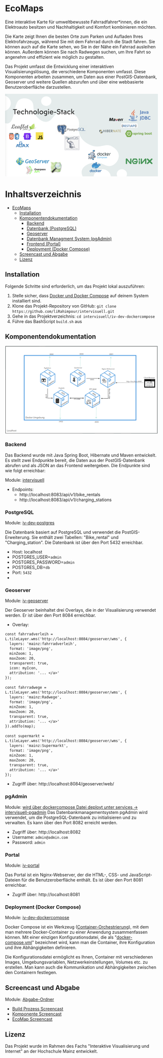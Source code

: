 # EcoMaps

Eine interaktive Karte für umweltbewusste Fahrradfahrer*innen, die ein Elektroauto besitzen und Nachhaltigkeit und Komfort kombinieren möchten.

Die Karte zeigt Ihnen die besten Orte zum Parken und Aufladen Ihres Elektrofahrzeugs, während Sie mit dem Fahrrad durch die Stadt fahren. Sie können auch auf die Karte sehen, wo Sie in der Nähe ein Fahrrad ausleihen können. Außerdem können Sie nach Radwegen suchen, um Ihre Fahrt so angenehm und effizient wie möglich zu gestalten.

Das Projekt umfasst die Entwicklung einer interaktiven Visualisierungslösung, die verschiedene Komponenten umfasst. Diese Komponenten arbeiten zusammen, um Daten aus einer PostGIS-Datenbank, Geoserver und weitere Quellen abzurufen und über eine webbasierte Benutzeroberfläche darzustellen.

![Technologie-Stack](iv-doc/techno.png)

Inhaltsverzeichnis
=================

- [EcoMaps](#ecomaps)
  - [Installation](#installation)
  - [Komponentendokumentation](#komponentendokumentation)
    - [Backend](#backend)
    - [Datenbank (PostgreSQL)](#postgresql)
    - [Geoserver](#geoserver)
    - [Datenbank Managment System (pgAdmin)](#pgadmin)
    - [Frontend (Portal)](#portal)
    - [Deployment (Docker Compose)](#deployment-docker-compose)
  - [Screencast und Abgabe](#screencast-und-abgabe)
  - [Lizenz](#lizenz)


## Installation

Folgende Schritte sind erforderlich, um das Projekt lokal auszuführen:

1. Stelle sicher, dass [Docker und Docker Compose](https://docs.docker.com/desktop/) auf deinem System installiert sind.
2. Klone das Projekt-Repository von GitHub: `git clone https://github.com/liRahimpour/intervisuell.git`
3. Gehe in das Projektverzeichnis: `cd intervisuell/iv-dev-dockercompose`
4. Führe das BashScript `build.sh` aus


## Komponentendokumentation
![Architecture](iv-doc/arc.png)
### Backend

Das Backend wurde mit Java Spring Boot, Hibernate und Maven entwickelt. Es stellt zwei Endpunkte bereit, die Daten aus der PostGIS-Datenbank abrufen und als JSON an das Frontend weitergeben. Die Endpunkte sind wie folgt erreichbar:

Module: [intervisuell](/intervisuell)
- Endpoints:
  - http://localhost:8083/api/v1/bike_rentals
  - http://localhost:8083/api/v1/charging_stations

### PostgreSQL

Module: [iv-dev-postgres](/iv-dev-postgres)

Die Datenbank basiert auf PostgreSQL und verwendet die PostGIS-Erweiterung. Sie enthält zwei Tabellen: "Bike_rental" und "Charging_station". Die Datenbank ist über den Port 5432 erreichbar.
- Host: localhost
- POSTGRES_USER=`admin`
- POSTGRES_PASSWORD=`admin`
- POSTGRES_DB=`db`
- Port: `5432`
- 
### Geoserver

Module: [iv-geoserver](/iv-geoserver)

Der Geoserver beinhaltet drei Overlays, die in der Visualisierung verwendet werden. Er ist über den Port 8084 erreichbar.
- Overlay:
```
const fahrradverleih = L.tileLayer.wms('http://localhost:8084/geoserver/wms', {
  layers: 'mainz:fahrradverleih',
  format: 'image/png',
  minZoom: 1,
  maxZoom: 20,
  transparent: true,
  icon: myIcon,
  attribution: '... </a>'
});

const fahrradwege = L.tileLayer.wms('http://localhost:8084/geoserver/wms', {
  layers: 'mainz:Radwege',
  format: 'image/png',
  minZoom: 1,
  maxZoom: 20,
  transparent: true,
  attribution: '... </a>'
}).addTo(map);

const supermarkt = L.tileLayer.wms('http://localhost:8084/geoserver/wms', {
  layers: 'mainz:Supermarkt',
  format: 'image/png',
  minZoom: 1,
  maxZoom: 20,
  transparent: true,
  attribution: '... </a>'
});
  ```
- Zugriff über: http://localhost:8084/geoserver/web/

### pgAdmin

Module: [wird über dockercompose Datei deployt unter services -> intervisuell-pgadmin](/iv-dev-dockercompose/docker-compose.yml)
Das Datenbankmanagementsystem pgAdmin wird verwendet, um die PostgreSQL-Datenbank zu initialisieren und zu verwalten. Es kann über den Port 8082 erreicht werden.
- Zugriff über: http://localhost:8082
- Username: `admin@admin.com`
- Password: `admin`

### Portal

Module: [iv-portal](/iv-portal)

Das Portal ist ein Nginx-Webserver, der die HTML-, CSS- und JavaScript-Dateien für die Benutzeroberfläche enthält. Es ist über den Port 8081 erreichbar.
- Zugriff über: http://localhost:8081

### Deployment (Docker Compose) 

Module: [iv-dev-dockercompose](/iv-dev-dockercompose)

Docker Compose ist ein Werkzeug ([Container-Orchestrierung](https://www.redhat.com/de/topics/containers/what-is-container-orchestration)), mit dem man mehrere Docker-Container zu einer Anwendung zusammenfassen können. Mit einer einzigen Konfigurationsdatei, die als "[docker-compose.yml](iv-dev-dockercompose/docker-compose.yml)" bezeichnet wird, kann man die Container, ihre Konfiguration und ihre Abhängigkeiten definieren.

Die Konfigurationsdatei ermöglicht es Ihnen, Container mit verschiedenen Images, Umgebungsvariablen, Netzwerkeinstellungen, Volumes etc. zu erstellen. Man kann auch die Kommunikation und Abhängigkeiten zwischen den Containern festlegen.

## Screencast und Abgabe

Module: [Abgabe-Ordner](/iv-doc/abgabe)

- [Build Prozess Screencast](https://drive.google.com/file/d/1JooDVqHsKrsUFiw8UiG6pjmmFccEeMzY/view?usp=sharing)
- [Komponente Screencast](https://drive.google.com/file/d/1_Bk4ipjtd0385tca2hWKfGBUKiZ8Am1-/view?usp=sharing)
- [EcoMap Screencast](https://drive.google.com/file/d/11bwabLYI_fcYr2oA5TQXWuzrBbVN8NNZ/view?usp=sharing)


## Lizenz

Das Projekt wurde im Rahmen des Fachs "Interaktive Visualisierung und Internet" an der Hochschule Mainz entwickelt.




